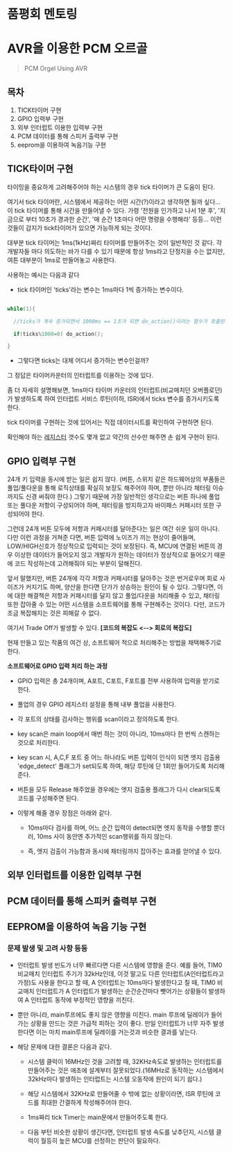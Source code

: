 # 품평회 멘토링
 
# AVR을 이용한 PCM 오르골
> PCM Orgel Using AVR

## 목차
 1. TICK타이머 구현
 2. GPIO 입력부 구현
 3. 외부 인터럽트 이용한 입력부 구현
 4. PCM 데이터를 통해 스피커 출력부 구현
 5. eeprom을 이용하여 녹음기능 구현

TICK타이머 구현
----------
타이밍을 중요하게 고려해주어야 하는 시스템의 경우 tick 타이머가 큰 도움이 된다. 

여기서 tick 타이머란, 시스템에서 제공하는 어떤 시간(?)이라고 생각하면 될까 싶다... 이 tick 타이머를 통해 시간을 만들어낼 수 있다. 가령 '전원을 인가하고 나서 1분 후', '지금으로 부터 10초가 경과한 순간', '매 순간 1초마다 어떤 명령을 수행해라' 등등... 이런 것들이 감지가 tick타이머가 있으면 가능하게 되는 것이다.  

대부분 tick 타이머는 1ms(1kHz)짜리 타이머를 만들어주는 것이 일반적인 것 같다. 각 개발자들 마다 의도하는 바가 다를 수 있기 때문에 항상 1ms라고 단정지을 수는 없지만, 여튼 대부분이 1ms로 만들어놓고 사용한다. 

사용하는 예시는 다음과 같다

 - tick 타이머인 'ticks'라는 변수는 1ms마다 1씩 증가하는 변수이다.
 ```C
 
 while(1){
 
   //ticks가 계속 증가되면서 1000ms == 1초가 되면 do_action()이라는 함수가 호출된다.
 
   if(ticks%1000=0) do_action();
 
 }
 ```
 
 
 - 그렇다면 ticks는 대체 어디서 증가하는 변수인걸까?
 
그 정답은 타이머카운터의 인터럽트를 이용하는 것에 있다. 

좀 더 자세히 설명해보면, 1ms마다 타이머 카운터의 인터럽트(비교매치던 오버플로던)가 발생하도록 하여 인터럽트 서비스 루틴(이하, ISR)에서 ticks 변수를 증가시키도록 한다.

tick 타이머를 구현하는 것에 있어서는 직접 데이터시트를 확인하여 구현하면 된다.

확인해야 하는 [레지스터](https://blog.naver.com/uu5626/221439659186) 갯수도 몇개 없고 약간의 산수만 해주면 손 쉽게 구현이 된다.







GPIO 입력부 구현
----------
24개 키 입력을 동시에 받는 일은 쉽지 않다. (버튼, 스위치 같은 하드웨어상의 부품들은 풀업/풀다운을 통해 로직상태를 확실히 보장도 해주어야 하며, 뿐만 아니라 채터링 이슈까지도 신경 써줘야 한다.)
그렇기 때문에 가장 일반적인 생각으로는 버튼 하나에 풀업 또는 풀다운 저항이 구성되어야 하며, 채터링을 방지하고자 바이패스 커패시터 또한 구성되어야 한다. 

그런데 24개 버튼 모두에 저항과 커패시터를 달아준다는 일은 여간 쉬운 일이 아니다. 다만 이런 과정을 거쳐준 다면, 버튼 입력에 노이즈가 끼는 현상이 줄어들며, LOW/HIGH신호가 정상적으로 입력되는 것이 보장된다. 즉, MCU에 연결된 버튼의 경우 이상한 데이터가 들어오지 않고 개발자가 원하는 데이터가 정상적으로 들어오기 때문에 코드 작성하는데 고려해줘야 되는 부분이 덜해진다.

앞서 말했지만, 버튼 24개에 각각 저항과 커패시터를 달아주는 것은 번거로우며 회로 사이즈가 커지기도 하며, 양산을 한다면 단가가 상승하는 원인이 될 수 있다. 그렇다면, 이에 대한 해결책은 저항과 커패시터를 달지 않고 풀업/다운을 처리해줄 수 있고, 채터링 또한 잡아줄 수 있는 어떤 시스템을 소프트웨어를 통해 구현해주는 것이다. 다만, 코드가 조금 복잡해지는 것은 피해갈 수 없다.

여기서 Trade Off가 발생할 수 있다. __[코드의 복잡도 <--> 회로의 복잡도]__  

현재 만들고 있는 작품의 여건 상, 소프트웨어 적으로 처리해주는 방법을 채택해주기로 한다.

__소프트웨어로 GPIO 입력 처리 하는 과정__

- GPIO 입력은 총 24개이며, A포트, C포트, F포트를 전부 사용하여 입력을 받기로 한다. 

- 풀업의 경우 GPIO 레지스터 설정을 통해 내부 풀업을 사용한다.

- 각 포트의 상태를 검사하는 행위를 scan이라고 정의하도록 한다. 

- key scan은 main loop에서 매번 하는 것이 아니라, 10ms마다 한 번씩 스캔하는 것으로 처리한다.

- key scan 시, A,C,F 포트 중 어느 하나라도 버튼 입력이 인식이 되면 엣지 검출용 'edge_detect' 플래그가 set되도록 하여, 해당 루틴에 단 1회만 들어가도록 처리해준다.

- 버튼을 모두 Release 해주었을 경우에는 엣지 검출용 플래그가 다시 clear되도록 코드를 구성해주면 된다.

- 이렇게 해줄 경우 장점은 아래와 같다.
  
  - 10ms마다 검사를 하며, 어느 순간 입력이 detect되면 엣지 동작을 수행할 뿐더러, 10ms 사이 동안엔 추가적인 scan행위를 하지 않는다.
  
  - 즉, 엣지 검출이 가능함과 동시에 채터링까지 잡아주는 효과를 얻어낼 수 있다.
  
외부 인터럽트를 이용한 입력부 구현
------- 

PCM 데이터를 통해 스피커 출력부 구현
-------


EEPROM을 이용하여 녹음 기능 구현
-------




### 문제 발생 및 고려 사항 등등

 - 인터럽트 발생 빈도가 너무 빠르다면 다른 시스템에 영향을 준다. 예를 들어, TIM0 비교매치 인터럽트 주기가 32kHz인데, 이것 말고도 다른 인터럽트(A인터럽트라고 가정)도 사용을 한다고 할 때,
 A 인터럽트는 10ms마다 발생한다고 칠 때, TIM0 비교매치 인터럽트가 A 인터럽트가 발생하는 순간순간마다 뺏어가는 상황들이 발생하여 A 인터럽트 동작에 부정적인 영향을 끼친다. 
 
 
 - 뿐만 아니라, main루프에도 좋지 않은 영향을 미친다. main 루프에 딜레이가 들어가는 상황을 만드는 것은 가급적 피하는 것이 좋다. 만일 인터럽트가 너무 자주 발생한다면 이는 마치 main루프에 딜레이를 거는것과 비슷한 결과를 낳는다. 

 - 해당 문제에 대한 결론은 다음과 같다. 
   - 시스템 클럭이 16MHz인 것을 고려할 때, 32KHz속도로 발생하는 인터럽트를 만들어주는 것은 애초에 설계부터 잘못되었다.(16MHz로 동작하는 시스템에서 32kHz마다 발생하는 인터럽트는 시스템 오동작에 원인이 되기 쉽다.)
  
   - 해당 시스템에서 32KHz로 만들어줄 수 밖에 없는 상황이라면, ISR 루틴에 코드를 최대한 간결하게 작성해주어야 한다. 
  
   - 1ms짜리 tick Timer는 main문에서 만들어주도록 한다. 
  
   - 다음 부턴 비슷한 상황이 생긴다면, 인터럽트 발생 속도를 낮추던지, 시스템 클럭이 월등히 높은 MCU를 선정하는 판단이 필요하다. 
  
  
  
  
  
